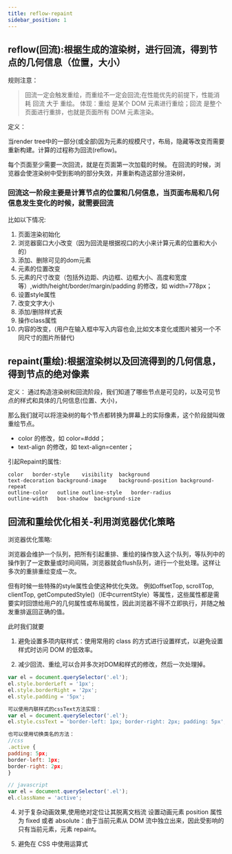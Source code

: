 ```yaml
---
title: reflow-repaint
sidebar_position: 1
---
```


## reflow(回流):根据生成的渲染树，进行回流，得到节点的几何信息（位置，大小）
规则注意：
> 回流一定会触发重绘，而重绘不一定会回流;在性能优先的前提下，性能消耗 回流 大于 重绘。
体现：重绘 是某个 DOM 元素进行重绘；回流 是整个页面进行重排，也就是页面所有 DOM 元素渲染。

定义：

当render tree中的一部分(或全部)因为元素的规模尺寸，布局，隐藏等改变而需要重新构建。计算的过程称为回流(reflow)。

每个页面至少需要一次回流，就是在页面第一次加载的时候。 在回流的时候，浏览器会使渲染树中受到影响的部分失效，并重新构造这部分渲染树，

### 回流这一阶段主要是计算节点的位置和几何信息，当页面布局和几何信息发生变化的时候，就需要回流

比如以下情况:
1. 页面渲染初始化
2. 浏览器窗口大小改变（因为回流是根据视口的大小来计算元素的位置和大小的）
3. 添加、删除可见的dom元素
4. 元素的位置改变
5. 元素的尺寸改变（包括外边距、内边框、边框大小、高度和宽度等）,width/height/border/margin/padding 的修改，如 width=778px；
6. 设置style属性
7. 改变文字大小
8. 添加/删除样式表
9. 操作class属性
10. 内容的改变，(用户在输入框中写入内容也会,比如文本变化或图片被另一个不同尺寸的图片所替代)

## repaint(重绘):根据渲染树以及回流得到的几何信息，得到节点的绝对像素
定义：
通过构造渲染树和回流阶段，我们知道了哪些节点是可见的，以及可见节点的样式和具体的几何信息(位置、大小)，

那么我们就可以将渲染树的每个节点都转换为屏幕上的实际像素，这个阶段就叫做重绘节点。

* color 的修改，如 color=#ddd；
* text-align 的修改，如 text-align=center；

引起Repaint的属性:
```
color	border-style	visibility	background
text-decoration	background-image	background-position	background-repeat
outline-color	outline	outline-style	border-radius
outline-width	box-shadow	background-size
```

## 回流和重绘优化相关-利用浏览器优化策略
浏览器优化策略:

浏览器会维护一个队列，把所有引起重排、重绘的操作放入这个队列，等队列中的操作到了一定数量或时间间隔，浏览器就会flush队列，进行一个批处理。这样让多次的重排重绘变成一次。

但有时候一些特殊的style属性会使这种优化失效。
例如offsetTop, scrollTop, clientTop, getComputedStyle()（IE中currentStyle）等属性，这些属性都是需要实时回馈给用户的几何属性或布局属性，因此浏览器不得不立即执行，并随之触发重排返回正确的值。

此时我们就要
1. 避免设置多项内联样式：使用常用的 class 的方式进行设置样式，以避免设置样式时访问 DOM 的低效率。

2. 减少回流、重绘,可以合并多次对DOM和样式的修改，然后一次处理掉。  
``` javascript
var el = document.querySelector('.el');
el.style.borderLeft = '1px';
el.style.borderRight = '2px';
el.style.padding = '5px';

可以使用内联样式的cssText方法实现：
var el = document.querySelector('.el');
el.style.cssText = 'border-left: 1px; border-right: 2px; padding: 5px';

也可以使用切换类名的方法：
//css
.active {
padding: 5px;
border-left: 1px;
border-right: 2px;
}

// javascript
var el = document.querySelector('.el');
el.className = 'active';
```

4. 对于复杂动画效果,使用绝对定位让其脱离文档流
设置动画元素 position 属性为 fixed 或者 absolute：由于当前元素从 DOM 流中独立出来，因此受影响的只有当前元素，元素 repaint。

3. 避免在 CSS 中使用运算式